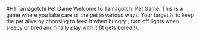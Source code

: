 #H1 Tamagotchi Pet Game
Welcome to Tamagotchi Pet Game.
This is a game where you take care of the pet in various ways. Your target is to keep the pet alive by choosing to feed it when hungry , turn off lights when sleepy or tired and finally play with it (It gets bored!!). 
